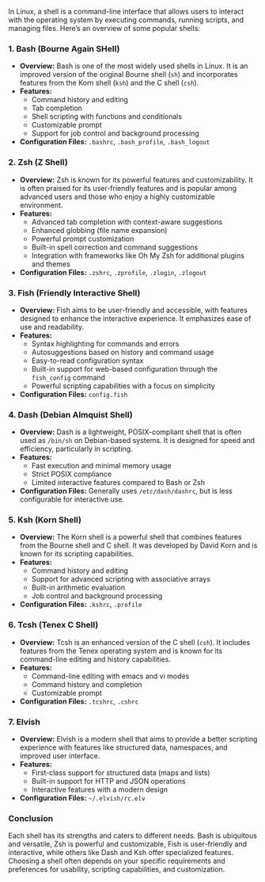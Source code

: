 
In Linux, a shell is a command-line interface that allows users to interact with the operating system by executing commands, running scripts, and managing files. Here’s an overview of some popular shells:

### 1. **Bash (Bourne Again SHell)**

- **Overview:** Bash is one of the most widely used shells in Linux. It is an improved version of the original Bourne shell (`sh`) and incorporates features from the Korn shell (`ksh`) and the C shell (`csh`).
- **Features:**
  - Command history and editing
  - Tab completion
  - Shell scripting with functions and conditionals
  - Customizable prompt
  - Support for job control and background processing
- **Configuration Files:** `.bashrc`, `.bash_profile`, `.bash_logout`

### 2. **Zsh (Z Shell)**

- **Overview:** Zsh is known for its powerful features and customizability. It is often praised for its user-friendly features and is popular among advanced users and those who enjoy a highly customizable environment.
- **Features:**
  - Advanced tab completion with context-aware suggestions
  - Enhanced globbing (file name expansion)
  - Powerful prompt customization
  - Built-in spell correction and command suggestions
  - Integration with frameworks like Oh My Zsh for additional plugins and themes
- **Configuration Files:** `.zshrc`, `.zprofile`, `.zlogin`, `.zlogout`

### 3. **Fish (Friendly Interactive Shell)**

- **Overview:** Fish aims to be user-friendly and accessible, with features designed to enhance the interactive experience. It emphasizes ease of use and readability.
- **Features:**
  - Syntax highlighting for commands and errors
  - Autosuggestions based on history and command usage
  - Easy-to-read configuration syntax
  - Built-in support for web-based configuration through the `fish_config` command
  - Powerful scripting capabilities with a focus on simplicity
- **Configuration Files:** `config.fish`

### 4. **Dash (Debian Almquist Shell)**

- **Overview:** Dash is a lightweight, POSIX-compliant shell that is often used as `/bin/sh` on Debian-based systems. It is designed for speed and efficiency, particularly in scripting.
- **Features:**
  - Fast execution and minimal memory usage
  - Strict POSIX compliance
  - Limited interactive features compared to Bash or Zsh
- **Configuration Files:** Generally uses `/etc/dash/dashrc`, but is less configurable for interactive use.

### 5. **Ksh (Korn Shell)**

- **Overview:** The Korn shell is a powerful shell that combines features from the Bourne shell and C shell. It was developed by David Korn and is known for its scripting capabilities.
- **Features:**
  - Command history and editing
  - Support for advanced scripting with associative arrays
  - Built-in arithmetic evaluation
  - Job control and background processing
- **Configuration Files:** `.kshrc`, `.profile`

### 6. **Tcsh (Tenex C Shell)**

- **Overview:** Tcsh is an enhanced version of the C shell (`csh`). It includes features from the Tenex operating system and is known for its command-line editing and history capabilities.
- **Features:**
  - Command-line editing with emacs and vi modes
  - Command history and completion
  - Customizable prompt
- **Configuration Files:** `.tcshrc`, `.cshrc`

### 7. **Elvish**

- **Overview:** Elvish is a modern shell that aims to provide a better scripting experience with features like structured data, namespaces, and improved user interface.
- **Features:**
  - First-class support for structured data (maps and lists)
  - Built-in support for HTTP and JSON operations
  - Interactive features with a modern design
- **Configuration Files:** `~/.elvish/rc.elv`

### Conclusion

Each shell has its strengths and caters to different needs. Bash is ubiquitous and versatile, Zsh is powerful and customizable, Fish is user-friendly and interactive, while others like Dash and Ksh offer specialized features. Choosing a shell often depends on your specific requirements and preferences for usability, scripting capabilities, and customization.
